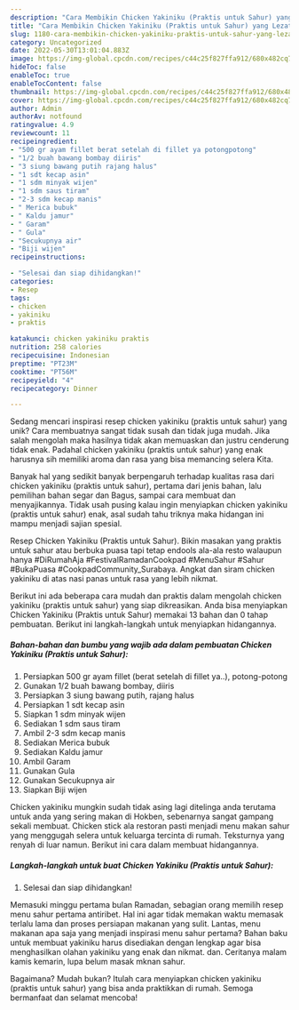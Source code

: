 ```yaml
---
description: "Cara Membikin Chicken Yakiniku (Praktis untuk Sahur) yang Lezat Sekali"
title: "Cara Membikin Chicken Yakiniku (Praktis untuk Sahur) yang Lezat Sekali"
slug: 1180-cara-membikin-chicken-yakiniku-praktis-untuk-sahur-yang-lezat-sekali
category: Uncategorized
date: 2022-05-30T13:01:04.883Z
image: https://img-global.cpcdn.com/recipes/c44c25f827ffa912/680x482cq70/chicken-yakiniku-praktis-untuk-sahur-foto-resep-utama.jpg
hideToc: false
enableToc: true
enableTocContent: false
thumbnail: https://img-global.cpcdn.com/recipes/c44c25f827ffa912/680x482cq70/chicken-yakiniku-praktis-untuk-sahur-foto-resep-utama.jpg
cover: https://img-global.cpcdn.com/recipes/c44c25f827ffa912/680x482cq70/chicken-yakiniku-praktis-untuk-sahur-foto-resep-utama.jpg
author: Admin
authorAv: notfound
ratingvalue: 4.9
reviewcount: 11
recipeingredient:
- "500 gr ayam fillet berat setelah di fillet ya potongpotong"
- "1/2 buah bawang bombay diiris"
- "3 siung bawang putih rajang halus"
- "1 sdt kecap asin"
- "1 sdm minyak wijen"
- "1 sdm saus tiram"
- "2-3 sdm kecap manis"
- " Merica bubuk"
- " Kaldu jamur"
- " Garam"
- " Gula"
- "Secukupnya air"
- "Biji wijen"
recipeinstructions:

- "Selesai dan siap dihidangkan!"
categories:
- Resep
tags:
- chicken
- yakiniku
- praktis

katakunci: chicken yakiniku praktis 
nutrition: 258 calories
recipecuisine: Indonesian
preptime: "PT23M"
cooktime: "PT56M"
recipeyield: "4"
recipecategory: Dinner

---
```





Sedang mencari inspirasi resep chicken yakiniku (praktis untuk sahur) yang unik? Cara membuatnya sangat tidak susah dan tidak juga mudah. Jika salah mengolah maka hasilnya tidak akan memuaskan dan justru cenderung tidak enak. Padahal chicken yakiniku (praktis untuk sahur) yang enak harusnya sih memiliki aroma dan rasa yang bisa memancing selera Kita.





Banyak hal yang sedikit banyak berpengaruh terhadap kualitas rasa dari chicken yakiniku (praktis untuk sahur), pertama dari jenis bahan, lalu pemilihan bahan segar dan Bagus, sampai cara membuat dan menyajikannya. Tidak usah pusing kalau ingin menyiapkan chicken yakiniku (praktis untuk sahur) enak,      asal sudah tahu triknya maka hidangan ini mampu menjadi sajian spesial.














Resep Chicken Yakiniku (Praktis untuk Sahur). Bikin masakan yang praktis untuk sahur atau berbuka puasa tapi tetap endools ala-ala resto walaupun hanya #DiRumahAja #FestivalRamadanCookpad #MenuSahur #Sahur #BukaPuasa #CookpadCommunity_Surabaya. Angkat dan siram chicken yakiniku di atas nasi panas untuk rasa yang lebih nikmat.






Berikut ini ada beberapa cara mudah dan praktis dalam mengolah chicken yakiniku (praktis untuk sahur) yang siap dikreasikan. Anda bisa menyiapkan Chicken Yakiniku (Praktis untuk Sahur) memakai 13 bahan dan 0 tahap pembuatan. Berikut ini langkah-langkah untuk menyiapkan hidangannya.

<!--inarticleads1-->

##### Bahan-bahan dan bumbu yang wajib ada dalam pembuatan Chicken Yakiniku (Praktis untuk Sahur):

1. Persiapkan 500 gr ayam fillet (berat setelah di fillet ya..), potong-potong
1. Gunakan 1/2 buah bawang bombay, diiris
1. Persiapkan 3 siung bawang putih, rajang halus
1. Persiapkan 1 sdt kecap asin
1. Siapkan 1 sdm minyak wijen
1. Sediakan 1 sdm saus tiram
1. Ambil 2-3 sdm kecap manis
1. Sediakan  Merica bubuk
1. Sediakan  Kaldu jamur
1. Ambil  Garam
1. Gunakan  Gula
1. Gunakan Secukupnya air
1. Siapkan Biji wijen


Chicken yakiniku mungkin sudah tidak asing lagi ditelinga anda terutama untuk anda yang sering makan di Hokben, sebenarnya sangat gampang sekali membuat. Chicken stick ala restoran pasti menjadi menu makan sahur yang menggugah selera untuk keluarga tercinta di rumah. Teksturnya yang renyah di luar namun. Berikut ini cara dalam membuat hidangannya. 

<!--inarticleads2-->

##### Langkah-langkah untuk buat Chicken Yakiniku (Praktis untuk Sahur):


1. Selesai dan siap dihidangkan!

Memasuki minggu pertama bulan Ramadan, sebagian orang memilih resep menu sahur pertama antiribet. Hal ini agar tidak memakan waktu memasak terlalu lama dan proses persiapan makanan yang sulit. Lantas, menu makanan apa saja yang menjadi inspirasi menu sahur pertama? Bahan baku untuk membuat yakiniku harus disediakan dengan lengkap agar bisa menghasilkan olahan yakiniku yang enak dan nikmat. dan. Ceritanya malam kamis kemarin, lupa belum masak mknan sahur. 

Bagaimana? Mudah bukan? Itulah cara menyiapkan chicken yakiniku (praktis untuk sahur) yang bisa anda praktikkan di rumah. Semoga bermanfaat dan selamat mencoba!
